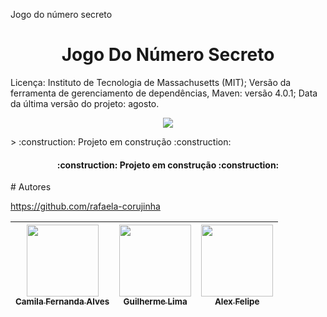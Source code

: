 Jogo do número secreto
<h1 align="center"> Jogo Do Número Secreto </h1>


Licença: Instituto de Tecnologia de Massachusetts (MIT);
Versão da ferramenta de gerenciamento de dependências, Maven: versão 4.0.1;
Data da última versão do projeto: agosto.


<p align="center">
<img loading="lazy" src="http://img.shields.io/static/v1?label=STATUS&message=EM%20DESENVOLVIMENTO&color=GREEN&style=for-the-badge"/>
</p>
> :construction: Projeto em construção :construction:
<h4 align="center"> 
    :construction:  Projeto em construção  :construction:
</h4>
# Autores

https://github.com/rafaela-corujinha


| [<img loading="lazy" src="https://avatars.githubusercontent.com/u/37356058?v=4" width=115><br><sub>Camila Fernanda Alves</sub>](https://github.com/camilafernanda) |  [<img loading="lazy" src="https://avatars.githubusercontent.com/u/30351153?v=4" width=115><br><sub>Guilherme Lima</sub>](https://github.com/guilhermeonrails) |  [<img loading="lazy" src="https://avatars.githubusercontent.com/u/8989346?v=4" width=115><br><sub>Alex Felipe</sub>](https://github.com/alexfelipe) |
| :---: | :---: | :---: |
